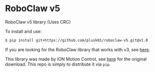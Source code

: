 RoboClaw v5
===========

RoboClaw v5 library (Uses CRC)

To install and use:

```bash
$ pip install git+https://github.com/plusk01/roboclaw-v5.git@v1.0
```

If you are looking for the RoboClaw library that works with v3, see [here](https://github.com/plusk01/roboclaw-v5).

This library was made by ION Motion Control, see [here](http://www.ionmc.com/downloads) for the original download. This repo is simply to distribute it via `pip`.